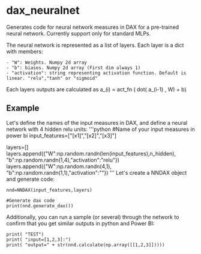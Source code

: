 # dax_neuralnet

Generates code for neural network measures in DAX for a pre-trained neural network.
Currently support only for standard MLPs.

The neural network is represented as a list of layers.
Each layer is a dict with members:

	- "W": Weights. Numpy 2d array
	- "b": biases. Numpy 2d array (First dim always 1)
	- "activation": string representing activation function. Default is linear. "relu","tanh" or "sigmoid"

Each layers outputs are calculated as a_(i) = act_fn ( dot( a_(i-1) , W) + b)

## Example

Let's define the names of the input measures in DAX, and define a neural network with 4 hidden relu units:
'''python
#Name of your input measures in power bi
input_features=["[x1]","[x2]","[x3]"]


layers=[]
layers.append({"W":np.random.randn(len(input_features),n_hidden), "b":np.random.randn(1,4),"activation":"relu"})
layers.append({"W":np.random.randn(4,1), "b":np.random.randn(1,1),"activation":""})
'''
Let's create a NNDAX object and generate code:

	nnd=NNDAX(input_features,layers)
	
	#Generate dax code
	print(nnd.generate_dax())

Additionally, you can run a sample (or several) through the network to confirm that you get similar outputs in python and Power BI:

 	print( "TEST")
	print( "input=[1,2,3]:")
	print( "output=" + str(nnd.calculate(np.array([[1,2,3]]))))
